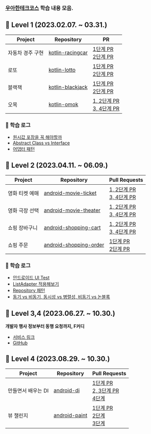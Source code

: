 ### [우아한테크코스](https://woowacourse.github.io/) 학습 내용 모음.

## :loudspeaker: Level 1 (2023.02.07. ~ 03.31.)
|Project|Repository|PR|
|------|---|---|
|자동차 경주 구현|[kotlin-racingcar](https://github.com/woowacourse/kotlin-racingcar/tree/chws0508)|[1단계 PR](https://github.com/woowacourse/kotlin-racingcar/pull/45) <br> [2단계 PR](https://github.com/woowacourse/kotlin-racingcar/pull/73)|
|로또|[kotlin-lotto](https://github.com/woowacourse/kotlin-lotto/tree/chws0508)|[1단계 PR](https://github.com/woowacourse/kotlin-blackjack/pull/26) <br> [2단계 PR](https://github.com/woowacourse/kotlin-lotto/pull/50)|
|블랙잭|[kotlin-blackjack](https://github.com/woowacourse/kotlin-blackjack/tree/chws0508)|[1단계 PR](https://github.com/woowacourse/kotlin-blackjack/pull/29) <br> [2단계 PR](https://github.com/woowacourse/kotlin-blackjack/pull/43)|
|오목|[kotlin-omok](https://github.com/woowacourse/kotlin-omok/tree/chws0508)|[1, 2단계 PR](https://github.com/woowacourse/kotlin-omok/pull/27) <br> [3, 4단계 PR](https://github.com/woowacourse/kotlin-omok/pull/42)|

### :mag_right: 학습 로그
- [원시값 포장을 꼭 해야할까](https://prolog.techcourse.co.kr/studylogs/2702)
- [Abstract Class vs Interface](https://prolog.techcourse.co.kr/studylogs/2838)
- [어댑터 패턴](https://prolog.techcourse.co.kr/studylogs/2973)

## :loudspeaker: Level 2 (2023.04.11. ~ 06.09.)
|Project|Repository|Pull Requests|
|-|-|-|
|영화 티켓 예매|[android-movie-ticket](https://github.com/woowacourse/android-movie-ticket/tree/chws0508)|[1, 2단계 PR](https://github.com/woowacourse/android-movie-ticket/pull/6) <br> [3, 4단계 PR](https://github.com/woowacourse/android-movie-ticket/pull/39)|
|영화 극장 선택|[android-movie-theater](https://github.com/woowacourse/android-movie-theater/tree/chws0508)|[1, 2단계 PR](https://github.com/woowacourse/android-movie-theater/pull/23) <br> [3, 4단계 PR](https://github.com/woowacourse/android-movie-theater/pull/38)|
|쇼핑 장바구니|[android-shopping-cart](https://github.com/woowacourse/android-shopping-cart/tree/chws0508)|[1, 2단계 PR](https://github.com/woowacourse/android-shopping-cart/pull/14) <br> [3, 4단계 PR](https://github.com/woowacourse/android-shopping-cart/pull/39)|
|쇼핑 주문|[android-shopping-order](https://github.com/woowacourse/android-shopping-order/tree/chws0508)|[1단계 PR](https://github.com/woowacourse/android-shopping-order/pull/19) <br> [2단계 PR](https://github.com/woowacourse/android-shopping-order/pull/29)|

### :mag_right: 학습 로그
- [안드로이드 UI Test](https://prolog.techcourse.co.kr/studylogs/3268)
- [ListAdapter 적용해보기](https://prolog.techcourse.co.kr/studylogs/3463)
- [Repository 패턴](https://prolog.techcourse.co.kr/studylogs/3501)
- [동기 vs 비동기, 동시성 vs 병렬성, 비동기 vs 논블록](https://prolog.techcourse.co.kr/studylogs/3630)

## :loudspeaker: Level 3,4 (2023.06.27. ~ 10.30.)
**개발자 행사 정보부터 동행 요청까지, F커디**
- [서비스 링크](https://play.google.com/store/apps/details?id=com.emmsale&hl=ko-KR)
- [GitHub](https://github.com/woowacourse-teams/2023-emmsale)

## :loudspeaker: Level 4 (2023.08.29. ~ 10.30.)

|Project|Repository|Pull Requests|
|-|-|-|
|만들면서 배우는 DI|[android-di](https://github.com/woowacourse/android-di/tree/chws0508)|[1단계 PR](https://github.com/woowacourse/android-di/pull/10) <br> [2, 3단계 PR](https://github.com/woowacourse/android-di/pull/33) <br> [4단계](https://github.com/woowacourse/android-di/pull/61)|
|뷰 챌린지|[android-paint](https://github.com/woowacourse/android-paint/pull/11)|[1단계 PR](https://github.com/woowacourse/android-paint/pull/6) <br> [2단계](https://github.com/woowacourse/android-paint/pull/29) <br> [3단계](https://github.com/woowacourse/android-paint/pull/60)|
